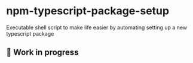 # npm-typescript-package-setup
Executable shell script to make life easier by automating setting up a new typescript package


## :construction: Work in progress

